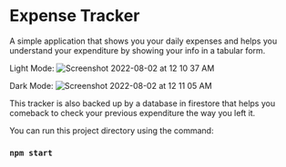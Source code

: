 # Expense Tracker

A simple application that shows you your daily expenses and helps you understand your expenditure by showing your info in a tabular form.

Light Mode:
![Screenshot 2022-08-02 at 12 10 37 AM](https://user-images.githubusercontent.com/84635960/182220932-d85f598f-1795-4970-938a-e39d95539fbc.png)

Dark Mode:
![Screenshot 2022-08-02 at 12 11 05 AM](https://user-images.githubusercontent.com/84635960/182220894-c452813c-15e4-483f-80ec-7f7b4ab0da86.png)

This tracker is also backed up by a database in firestore that helps you comeback to check your previous expenditure the way you left it.

You can run this project directory using the command:

### `npm start`

